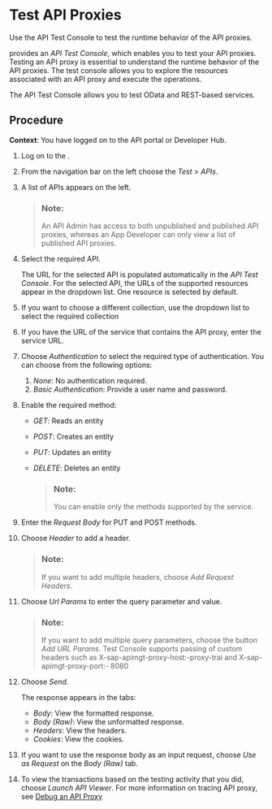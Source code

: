 <!-- loio3ba6151391bc474b9f1fa69455f65e3b -->

# Test API Proxies

Use the API Test Console to test the runtime behavior of the API proxies.

provides an *API Test Console*, which enables you to test your API proxies. Testing an API proxy is essential to understand the runtime behavior of the API proxies. The test console allows you to explore the resources associated with an API proxy and execute the operations.

The API Test Console allows you to test OData and REST-based services.



## Procedure

**Context**: You have logged on to the API portal or Developer Hub.

1.  Log on to the .

2.  From the navigation bar on the left choose the *Test* \> *APIs*.
3.  A list of APIs appears on the left.

    > ### Note:  
    > An API Admin has access to both unpublished and published API proxies, whereas an App Developer can only view a list of published API proxies.

4.  Select the required API.

    The URL for the selected API is populated automatically in the *API Test Console*. For the selected API, the URLs of the supported resources appear in the dropdown list. One resource is selected by default.

5.  If you want to choose a different collection, use the dropdown list to select the required collection
6.  If you have the URL of the service that contains the API proxy, enter the service URL.
7.  Choose *Authentication* to select the required type of authentication. You can choose from the following options:
    1.  *None*: No authentication required.
    2.  *Basic Authentication*: Provide a user name and password.

8.  Enable the required method:
    -   *GET*: Reads an entity
    -   *POST*: Creates an entity
    -   *PUT*: Updates an entity
    -   *DELETE*: Deletes an entity

        > ### Note:  
        > You can enable only the methods supported by the service.


9.  Enter the *Request Body* for PUT and POST methods.
10. Choose *Header* to add a header.

    > ### Note:  
    > If you want to add multiple headers, choose *Add Request Headers*.

11. Choose *Url Params* to enter the query parameter and value.

    > ### Note:  
    > If you want to add multiple query parameters, choose the button *Add URL Params*. Test Console supports passing of custom headers such as X-sap-apimgt-proxy-host:-proxy-trai and X-sap-apimgt-proxy-port:- 8080

12. Choose *Send.* 

    The response appears in the tabs:

    -   *Body*: View the formatted response.
    -   *Body \(Raw\)*: View the unformatted response.
    -   *Headers*: View the headers.
    -   *Cookies*: View the cookies.

13. If you want to use the response body as an input request, choose *Use as Request* on the *Body \(Raw\)* tab.
14. To view the transactions based on the testing activity that you did, choose *Launch API Viewer*. For more information on tracing API proxy, see [Debug an API Proxy](debug-an-api-proxy-fb2c7aa.md)

